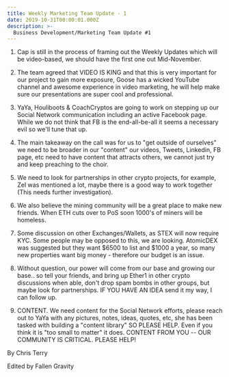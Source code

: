 ```yaml
---
title: Weekly Marketing Team Update - 1
date: 2019-10-31T00:00:01.000Z
description: >-
  Business Development/Marketing Team Update #1
---
```


1) Cap is still in the process of framing out the Weekly Updates which will be video-based, we should have the first one out Mid-November.

2) The team agreed that VIDEO IS KING and that this is very important for our project to gain more exposure, Goose has a wicked YouTube channel and awesome experience in video marketing, he will help make sure our presentations are super cool and professional.


3) YaYa, Houliboots & CoachCryptos are going to work on stepping up our Social Network communication including an active Facebook page. While we do not think that FB is the end-all-be-all it seems a necessary evil so we'll tune that up.


4) The main takeaway on the call was for us to "get outside of ourselves" we need to be broader in our "content" our videos, Tweets, Linkedin, FB page, etc need to have content that attracts others, we cannot just try and keep preaching to the choir.


5) We need to look for partnerships in other crypto projects, for example, Zel was mentioned a lot, maybe there is a good way to work together (This needs further investigation).


6) We also believe the mining community will be a great place to make new friends. When ETH cuts over to PoS soon 1000's of miners will be homeless.


7) Some discussion on other Exchanges/Wallets, as STEX will now require KYC. Some people may be opposed to this, we are looking. AtomicDEX was suggested but they want $6500 to list and $1000 a year, so many new properties want big money - therefore our budget is an issue.


8) Without question, our power will come from our base and growing our base.. so tell your friends, and bring up Ether1 in other crypto discussions when able, don't drop spam bombs in other groups, but maybe look for partnerships. IF YOU HAVE AN IDEA send it my way, I can follow up.


9) CONTENT. We need content for the Social Network efforts, please reach out to YaYa with any pictures, notes, ideas, quotes, etc, she has been tasked with building a "content library" SO PLEASE HELP. Even if you think it is "too small to matter" it does. CONTENT FROM YOU -- OUR COMMUNITY IS CRITICAL. PLEASE HELP!

By Chris Terry

Edited by Fallen Gravity
